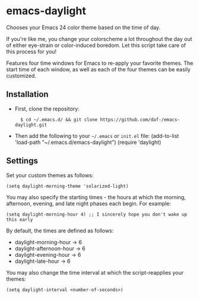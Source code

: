emacs-daylight
============

Chooses your Emacs 24 color theme based on the time of day.

If you're like me, you change your colorscheme a lot throughout the day out of
either eye-strain or color-induced boredom. Let this script take care of this
process for you!

Features four time windows for Emacs to re-apply your favorite themes. The start
time of each window, as well as each of the four themes can be easily customized.


Installation
------------
* First, clone the repository:

        $ cd ~/.emacs.d/ && git clone https://github.com/daf-/emacs-daylight.git

* Then add the following to your ```~/.emacs``` or ```init.el``` file:
        (add-to-list 'load-path "~/.emacs.d/emacs-daylight")
        (require 'daylight)


Settings
--------
Set your custom themes as follows:

    (setq daylight-morning-theme 'solarized-light)

You may also specify the starting times - the hours at which the morning,
afternoon, evening, and late night phases each begin. For example:

    (setq daylight-morning-hour 4) ;; I sincerely hope you don't wake up this early

By default, the times are defined as follows:

* daylight-morning-hour -> 6
* daylight-afternoon-hour -> 6
* daylight-evening-hour -> 6
* daylight-late-hour -> 6

You may also change the time interval at which the script-reapplies your themes:

    (setq daylight-interval <number-of-seconds>)
